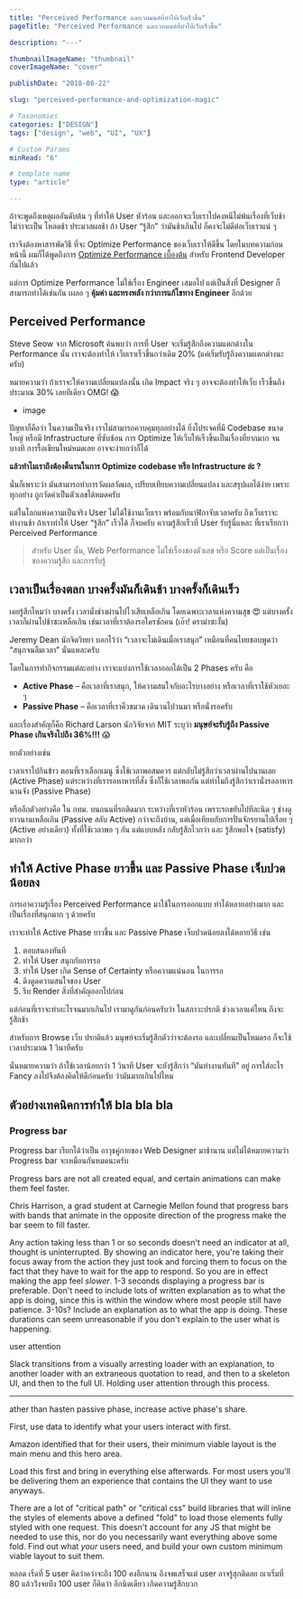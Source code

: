 ```yaml
---
title: "Perceived Performance และเวทมนต์ที่ทำให้เว็บเร็วขึ้น"
pageTitle: "Perceived Performance และเวทมนต์ที่ทำให้เว็บเร็วขึ้น"

description: "---"

thumbnailImageName: "thumbnail"
coverImageName: "cover"

publishDate: "2018-08-22"

slug: "perceived-performance-and-optimization-magic"

# Taxonomies
categories: ["DESIGN"]
tags: ["design", "web", "UI", "UX"]

# Custom Params
minRead: "6"

# template name
type: "article"

---
```


ถ้าจะพูดถึงเหตุผลอันดับต้น ๆ ที่ทำให้ User หัวร้อน และออกจะเว็บเราไปคงหนีไม่พ้นเรื่องที่เว็บช้า ไม่ว่าจะเป็น โหลดช้า ประมวลผลช้า ถ้า User “รู้สึก” ว่ามันช้าเกินไป ก็คงจะไม่ดีต่อเว็บเราแน่ ๆ

เราจึงต้องหาสารพัดวิธี ที่จะ Optimize Performance ของเว็บเราให้ดีขึ้น โดยในบทความก่อนหน้านี้ ผมก็ได้พูดถึงการ <a href="https://chanto.io/2018/07/how-to-optimize-your-website/" target="_blank" class="bio-link -fancy">Optimize Performance เบื้องต้น</a> สำหรับ Frontend Developer กันไปแล้ว

แต่การ Optimize Performance ไม่ใช่เรื่อง Engineer เสมอไป แต่เป็นสิ่งที่ Designer ก็สามารถทำได้เช่นกัน เผลอ ๆ **คุ้มค่า และทรงพลัง กว่าการแก้ไขทาง Engineer** อีกด้วย

## Perceived Performance

Steve Seow จาก Microsoft ค้นพบว่า การที่ User จะเริ่มรู้สึกถึงความแตกต่างใน Performance นั้น เราจะต้องทำให้ เว็บเราเร็วขึ้นกว่าเดิม 20% (แค่เริ่มรับรู้ถึงความแตกต่างนะครับ)

หมายความว่า ถ้าเราจะให้ความเปลี่ยนแปลงนั้น เกิด Impact จริง ๆ อาจจะต้องทำให้เว็บ เร็วขึ้นถึงประมาณ 30% เลยทีเดียว OMG! 😱

- image

ปัญหาก็คือว่า ในความเป็นจริง เราไม่สามารถควบคุมทุกอย่างได้ ยิ่งโปรเจคที่มี Codebase ขนาดใหญ่ หรือมี Infrastructure ที่ซับซ้อน การ Optimize ให้เว็บให้เร็วขึ้นเป็นเรื่องที่ยากมาก จนบางที การรื้อเขียนใหม่หมดเลย อาจจะง่ายกว่าก็ได้

**แล้วทำไมเราถึงต้องดิ้นรนในการ Optimize codebase หรือ Infrastructure ล่ะ ?**

นั่นก็เพราะว่า มันสามารถทำการวัดผลวัดผล, เปรียบเทียบความเปลี่ยนแปลง และสรุปผลได้ง่าย เพราะทุกอย่าง ถูกวัดค่าเป็นตัวเลขได้หมดครับ

แต่ในโลกแห่งความเป็นจริง User ไม่ได้ใช้งานเว็บเรา พร้อมกับนาฬิกาจับเวลาครับ ถึงเว็บเราจะทำงานช้า ถ้าเราทำให้ User “รู้สึก” เร็วได้ ก็จบครับ ความรู้สึกเร็วที่ User รับรู้นี่แหละ ที่เราเรียกว่า Perceived Performance

> สำหรับ User นั้น, Web Performance ไม่ใช่เรื่องของตัวเลข หรือ Score แต่เป็นเรื่องของความรู้สึก และการรับรู้

## เวลาเป็นเรื่องตลก บางครั้งมันก็เดินช้า บางครั้งก็เดินเร็ว

เคยรู้สึกไหมว่า บางครั้ง เวลามั่งช่างผ่านไปไวเสียเหลือเกิน โดยเฉพาะเวลาแห่งความสุข 😍 แต่บางครั้ง เวลาก็ผ่านไปช้าซะเหลือเกิน เช่นเวลาที่เราต้องรอใครซักคน (เอ๊า! ดราม่าซะงั้น)

Jeremy Dean นักจิตวิทยา บอกไว้ว่า “เวลาจะไม่เดินเมื่อเราสนุก” เหมือนที่คนไทยชอบพูดว่า “สนุกจนลืมเวลา” นั่นแหละครับ

โดยในการทำกิจกรรมแต่ละอย่าง เราจะแบ่งการใช้เวลาออกได้เป็น 2 Phases ครับ คือ

- **Active Phase** – คือเวลาที่เราสนุก, ให้ความสนใจกับอะไรบางอย่าง หรือเวลาที่เราใช้หัวเยอะ ๆ
- **Passive Phase** – คือเวลาที่เราคิ้วขมวด เดินวนไปวนมา หรือนั่งรอครับ

และเรื่องสำคัญก็คือ Richard Larson นักวิจัยจาก MIT ระบุว่า **มนุษย์จะรับรู้ถึง Passive Phase เกินจริงไปถึง 36%!!!** 😱

ยกตัวอย่างเช่น

เวลาเราไปกินข้าว ตอนที่เราเลือกเมนู ซึ่งใช้เวลาพอสมควร แต่กลับไม่รู้สึกว่าเวลาผ่านไปนานเลย (Active Phase) แต่ระหว่างที่เรารอหาหารที่สั่ง ซึ่งก็ใช้เวลาพอกัน แต่ทำไมถึงรู้สึกว่าเรานั่งรออาหารนานจัง (Passive Phase)

หรืออีกตัวอย่างคือ ใน กทม. บนถนนที่รถติดมาก ระหว่างที่เราหัวร้อน เพราะรถขยับไปทีละนิด ๆ ช่างดูยาวนานเหลือเกิน (Passive สลับ Active) กว่าจะถึงบ้าน, แต่เมื่อเทียบกับการปั่นจักรยานไปเรื่อย ๆ (Active อย่างเดียว) ทั้งที่ใช้เวลาพอ ๆ กัน แต่แบบหลัง กลับรู้สึกไวกว่า และ รู้สึกพอใจ (satisfy) มากกว่า

## ทำให้ Active Phase ยาวขึ้น และ Passive Phase เจ็บปวดน้อยลง

การเอาความรู้เรื่อง Perceived Performance มาใช้ในการออกแบบ ทำได้หลายอย่างมาก และเป็นเรื่องที่สนุกมาก ๆ ด้วยครับ

เราจะทำให้ Active Phase ยาวขึ้น และ Passive Phase เจ็บปวดน้อยลงได้หลายวิธี เช่น

1. ตอบสนองทันที
2. ทำให้ User สนุกกับการรอ
3. ทำให้ User เกิด Sense of Certainty หรือความแน่นอน ในการรอ
4. ดึงดูดความสนใจของ User
5. รีบ Render สิ่งที่สำคัญออกไปก่อน

แต่ก่อนที่เราจะทำอะไรจนมากเกินไป เรามาดูกันก่อนครับว่า ในสภาวะปรกติ ช่วงเวลาแค่ไหน ถึงจะรู้สึกช้า

สำหรับการ Browse เว็บ ปรกติแล้ว มนุษย์จะเริ่มรู้สึกตัวว่าจะต้องรอ และเปลี่ยนเป็นโหมดรอ ก็จะใช้เวลาประมาณ 1 วินาทีครับ

นั่นหมายความว่า ถ้าใช้เวลาน้อยกว่า 1 วินาที User จะยังรู้สึกว่า “มันทำงานทันที” อยู่ การใส่อะไร Fancy ลงไปจึงต้องคิดให้ดีก่อนครับ ว่ามันมากเกินไปไหม

## ตัวอย่างเทคนิคการทำให้ bla bla bla

### Progress bar

Progress bar เรียกได้ว่าเป็น อาวุธคู่กายของ Web Designer มาช้านาน แต่ไม่ได้หมายความว่า Progress bar จะเหมือนกันหมดนะครับ



 Progress bars are not all created equal, and certain animations can make them feel faster.

 Chris Harrison, a grad student at Carnegie Mellon found that progress bars with bands that animate in the opposite direction of the progress make the bar seem to fill faster.

 Any action taking less than 1 or so seconds doesn't need an indicator at all, thought is uninterrupted. By showing an indicator here, you're taking their focus away from the action they just took and forcing them to focus on the fact that they have to wait for the app to respond. So you are in effect making the app feel *slower*.
1-3 seconds displaying a progress bar is preferable. Don't need to include lots of written explanation as to what the app is doing, since this is within the window where most people still have patience.
3-10s? Include an explanation as to what the app is doing. These durations can seem unreasonable if you don't explain to the user what is happening.


user attention

Slack transitions from a visually arresting loader with an explanation, to another loader with an extraneous quotation to read, and then to a skeleton UI, and then to the full UI. Holding user attention through this process.

---
ather than hasten passive phase, increase active phase's share.

First, use data to identify what your users interact with first.

Amazon identified that for their users, their minimum viable layout is the main menu and this hero area.

Load this first and bring in everything else afterwards. For most users you'll be delivering them an experience that contains the UI they want to use anyways.

There are a lot of "critical path" or "critical css" build libraries that will inline the styles of elements above a defined "fold" to load those elements fully styled with one request. This doesn't account for any JS that might be needed to use this, nor do you necessarily want everything above some fold. Find out what *your* users need, and build your own custom minimum viable layout to suit them.

หลอด เริ่ดที่ 5 user คิดว่าคว่าจะถึง 100 คงอีกนาน ถึงจพเสร็จแต่ user อาจรู้สุกติดลย ถเาเริ่มที่ 80 แล้วว่ิงจยทึง 100 user ก็คิดว่า อีกนิดเดียว เกิดความรู้สึกบวก